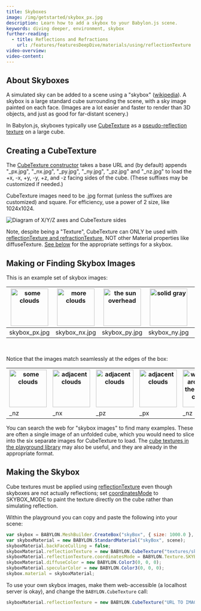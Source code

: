 ```yaml
---
title: Skyboxes
image: /img/getstarted/skybox_px.jpg
description: Learn how to add a skybox to your Babylon.js scene.
keywords: diving deeper, environment, skybox
further-reading:
  - title: Reflections and Refractions
    url: /features/featuresDeepDive/materials/using/reflectionTexture
video-overview:
video-content:
---
```


## About Skyboxes

A simulated sky can be added to a scene using a "skybox" ([wikipedia](https://en.wikipedia.org/wiki/Skybox_(video_games))). A skybox is a large standard cube surrounding the scene, with a sky image painted on each face. (Images are a lot easier and faster to render than 3D objects, and just as good for far-distant scenery.)

In Babylon.js, skyboxes typically use [CubeTexture](/typedoc/classes/babylon.cubetexture) as a [pseudo-reflection texture](#making-the-skybox) on a large cube.

## Creating a CubeTexture

The [CubeTexture constructor](/typedoc/classes/babylon.cubetexture#constructor) takes a base URL and (by default) appends "\_px.jpg", "\_nx.jpg", "\_py.jpg", "\_ny.jpg", "\_pz.jpg" and "\_nz.jpg" to load the +x, -x, +y, -y, +z, and -z facing sides of the cube. (These suffixes may be customized if needed.)

CubeTexture images need to be .jpg format (unless the suffixes are customized) and square. For efficiency, use a power of 2 size, like 1024x1024.

![Diagram of X/Y/Z axes and CubeTexture sides](/img/how_to/Materials/cubetexture1.png)

Note, despite being a "Texture", CubeTexture can ONLY be used with [reflectionTexture and refractionTexture](/features/featuresDeepDive/materials/using/reflectionTexture), NOT other Material properties like diffuseTexture. [See below](#makingtheskybox) for the appropriate settings for a skybox.

## Making or Finding Skybox Images

This is an example set of skybox images:

| <img src="/img/getstarted/skybox_px.jpg" width="100" height="100" alt="some clouds"/> | <img src="/img/getstarted/skybox_nx.jpg" width="100" height="100" alt="more clouds"/> | <img src="/img/getstarted/skybox_py.jpg" width="100" height="100" alt="the sun overhead"/> | <img src="/img/getstarted/skybox_ny.jpg" width="100" height="100" alt="solid gray"/> | <img src="/img/getstarted/skybox_pz.jpg" width="100" height="100" alt="more clouds"/> | <img src="/img/getstarted/skybox_nz.jpg" width="100" height="100" alt="more clouds"/> |
| :-----------------------------------------------------------------------------------: | :-----------------------------------------------------------------------------------: | :----------------------------------------------------------------------------------------: | :----------------------------------------------------------------------------------: | :-----------------------------------------------------------------------------------: | :-----------------------------------------------------------------------------------: |
|                                     skybox_px.jpg                                     |                                     skybox_nx.jpg                                     |                                       skybox_py.jpg                                        |                                    skybox_ny.jpg                                     |                                     skybox_pz.jpg                                     |                                     skybox_nz.jpg                                     |

<br/>

Notice that the images match seamlessly at the edges of the box:

<table style={{width: 0}}><tbody>
<tr>
  <th style={{padding: 0}}><img src="/img/getstarted/skybox_nz.jpg" width="100" height="100" alt="some clouds"/></th>
  <th style={{padding: 0}}><img src="/img/getstarted/skybox_nx.jpg" width="100" height="100" alt="adjacent clouds"/></th>
  <th style={{padding: 0}}><img src="/img/getstarted/skybox_pz.jpg" width="100" height="100" alt="adjacent clouds"/></th>
  <th style={{padding: 0}}><img src="/img/getstarted/skybox_px.jpg" width="100" height="100" alt="adjacent clouds"/></th>
  <th style={{padding: 0}}><img src="/img/getstarted/skybox_nz.jpg" width="100" height="100" alt="wrapping around to the original clouds"/></th>
</tr>
<tr>
  <td>_nz</td>
  <td>_nx</td>
  <td>_pz</td>
  <td>_px</td>
  <td>_nz (again)</td>
</tr>
</tbody></table>
<p></p>

You can search the web for "skybox images" to find many examples. These are often a single image of an unfolded cube, which you would need to slice into the six separate images for CubeTexture to load. The [cube textures in the playground library](/toolsAndResources/assetLibraries/availableTextures#cubetextures) may also be useful, and they are already in the appropriate format.

## Making the Skybox

Cube textures must be applied using [reflectionTexture](/features/featuresDeepDive/materials/using/reflectionTexture) even though skyboxes are not actually reflections; set [coordinatesMode](/typedoc/classes/babylon.texture#coordinatesmode) to SKYBOX_MODE to paint the texture directly on the cube rather than simulating reflection.

Within the playground you can copy and paste the following into your scene:

```javascript
var skybox = BABYLON.MeshBuilder.CreateBox("skyBox", { size: 1000.0 }, scene);
var skyboxMaterial = new BABYLON.StandardMaterial("skyBox", scene);
skyboxMaterial.backFaceCulling = false;
skyboxMaterial.reflectionTexture = new BABYLON.CubeTexture("textures/skybox", scene);
skyboxMaterial.reflectionTexture.coordinatesMode = BABYLON.Texture.SKYBOX_MODE;
skyboxMaterial.diffuseColor = new BABYLON.Color3(0, 0, 0);
skyboxMaterial.specularColor = new BABYLON.Color3(0, 0, 0);
skybox.material = skyboxMaterial;
```

To use your own skybox images, make them web-accessible (a localhost server is okay), and change the `BABYLON.CubeTexture` call:

```javascript
skyboxMaterial.reflectionTexture = new BABYLON.CubeTexture("URL TO IMAGE DIRECTORY/COMMON PART OF IMAGE FILENAMES", scene);
```

<Playground id="#UU7RQ#1" title="Simple Skybox Example" description="Simple example of how to add a skybox to your scene." image="/img/playgroundsAndNMEs/divingDeeperEnvironmentSkybox1.jpg"/>

